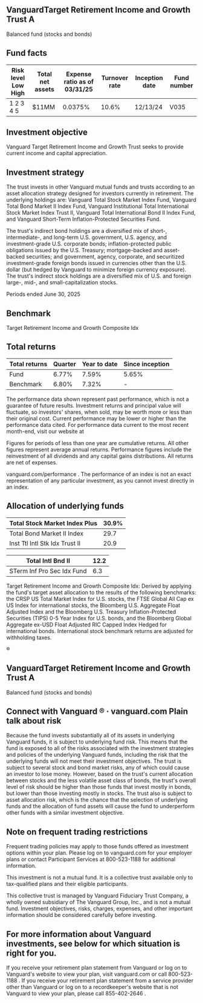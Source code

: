 ## VanguardTarget Retirement Income and Growth Trust A

Balanced fund (stocks and bonds)

## Fund facts

| Risk level Low High   | Total net assets   | Expense ratio as of 03/31/25   | Turnover rate   | Inception date   | Fund number   |
|-----------------------|--------------------|--------------------------------|-----------------|------------------|---------------|
| 1 2 3 4 5             | $11MM              | 0.0375%                        | 10.6%           | 12/13/24         | V035          |

## Investment objective

Vanguard Target Retirement Income and Growth Trust seeks to provide current income and capital appreciation.

## Investment strategy

The trust invests in other Vanguard mutual funds and trusts according to an asset allocation strategy designed for investors currently in retirement. The underlying holdings are: Vanguard Total Stock Market Index Fund, Vanguard Total Bond Market II Index Fund, Vanguard Institutional Total International Stock Market Index Trust II, Vanguard Total International Bond II Index Fund, and Vanguard Short-Term Inflation-Protected Securities Fund.

The trust's indirect bond holdings are a diversified mix of short-, intermediate-, and long-term U.S. government, U.S. agency, and investment-grade U.S. corporate bonds; inflation-protected public obligations issued by the U.S. Treasury; mortgage-backed and asset-backed securities; and government, agency, corporate, and securitized investment-grade foreign bonds issued in currencies other than the U.S. dollar (but hedged by Vanguard to minimize foreign currency exposure). The trust's indirect stock holdings are a diversified mix of U.S. and foreign large-, mid-, and small-capitalization stocks.

Periods ended June 30, 2025

## Benchmark

Target Retirement Income and Growth Composite Idx

## Total returns

| Total returns   | Quarter   | Year to date   | Since inception   |
|-----------------|-----------|----------------|-------------------|
| Fund            | 6.77%     | 7.59%          | 5.65%             |
| Benchmark       | 6.80%     | 7.32%          | -                 |

The performance data shown represent past performance, which is not a guarantee of future results. Investment returns and principal value will fluctuate, so investors' shares, when sold, may be worth more or less than their original cost. Current performance may be lower or higher than the performance data cited. For performance data current to the most recent month-end, visit our website at

Figures for periods of less than one year are cumulative returns. All other figures represent average annual returns. Performance figures include the reinvestment of all dividends and any capital gains distributions. All returns are net of expenses.

vanguard.com/performance  . The performance of an index is not an exact representation of any particular investment, as you cannot invest directly in an index.

## Allocation of underlying funds

| Total Stock Market Index Plus   |   30.9% |
|---------------------------------|---------|
| Total Bond Market II Index      |    29.7 |
| Inst Ttl Intl Stk Idx Trust II  |    20.9 |

<!-- image -->

| Total Intl Bnd II          |   12.2 |
|----------------------------|--------|
| STerm Inf Pro Sec Idx Fund |    6.3 |

<!-- image -->

<!-- image -->

Target Retirement Income and Growth Composite Idx: Derived by applying the fund's target asset allocation to the results of the following benchmarks: the CRSP US Total Market Index for U.S. stocks, the FTSE Global All Cap ex US Index for international stocks, the Bloomberg U.S. Aggregate Float Adjusted Index and the Bloomberg U.S. Treasury Inflation-Protected Securities (TIPS) 0-5 Year Index for U.S. bonds, and the Bloomberg Global Aggregate ex-USD Float Adjusted RIC Capped Index Hedged for international bonds. International stock benchmark returns are adjusted for withholding taxes.

®

<!-- image -->

## VanguardTarget Retirement Income and Growth Trust A

Balanced fund (stocks and bonds)

## Connect with Vanguard   ® ·    vanguard.com Plain talk about risk

Because the fund invests substantially all of its assets in underlying Vanguard funds, it is subject to underlying fund risk. This means that the fund is exposed to all of the risks associated with the investment strategies and policies of the underlying Vanguard funds, including the risk that the underlying funds will not meet their investment objectives. The trust is subject to several stock and bond market risks, any of which could cause an investor to lose money. However, based on the trust's current allocation between stocks and the less volatile asset class of bonds, the trust's overall level of risk should be higher than those funds that invest mostly in bonds, but lower than those investing mostly in stocks. The trust also is subject to asset allocation risk, which is the chance that the selection of underlying funds and the allocation of fund assets will cause the fund to underperform other funds with a similar investment objective.

## Note on frequent trading restrictions

Frequent trading policies may apply to those funds offered as investment options within your plan. Please log on to   vanguard.com for your employer plans or contact Participant Services at 800-523-1188 for additional information.

This investment is not a mutual fund. It is a collective trust available only to tax-qualified plans and their eligible participants.

This collective trust is managed by Vanguard Fiduciary Trust Company, a wholly owned subsidiary of The Vanguard Group, Inc., and is not a mutual fund. Investment objectives, risks, charges, expenses, and other important information should be considered carefully before investing.

## For more information about Vanguard investments, see below for which situation is right for you.

If you receive your retirement plan statement from Vanguard or log on to Vanguard's website to view your plan, visit vanguard.com or call 800-523-1188 . If you receive your retirement plan statement from a service provider other than Vanguard or log on to a recordkeeper's website that is not Vanguard to view your plan, please call 855-402-2646 .